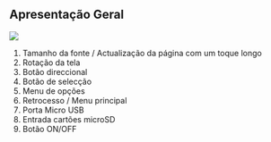 ## Apresentação Geral
![](http://static.energysistem.com/images/manuals/42169/54bfc7f24d468.jpg)

1. Tamanho da fonte / Actualização da página com um toque longo
2. Rotação da tela
3. Botão direccional
4. Botão de selecção 
5. Menu de opções 
6. Retrocesso / Menu principal
7. Porta Micro USB
8. Entrada cartões microSD
9. Botão ON/OFF

